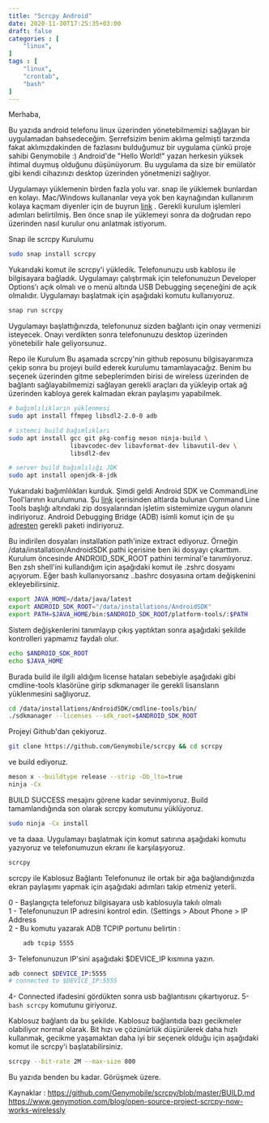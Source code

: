 ```yaml
---
title: "Scrcpy Android"
date: 2020-11-30T17:25:35+03:00
draft: false
categories : [
    "linux",
]
tags : [
    "linux",
    "crontab",
    "bash"
]
---
```

Merhaba,

Bu yazıda android telefonu linux üzerinden yönetebilmemizi sağlayan bir uygulamadan bahsedeceğim. Şerrefsizim benim aklıma gelmişti tarzında fakat aklımızdakinden de fazlasını bulduğumuz bir uygulama çünkü proje sahibi Genymobile :) Android'de "Hello World!" yazan herkesin yüksek ihtimal duymuş olduğunu düşünüyorum. Bu uygulama da size bir emülatör gibi kendi cihazınızı desktop üzerinden yönetmenizi sağlıyor.

Uygulamayı yüklemenin birden fazla yolu var. snap ile yüklemek bunlardan en kolayı. Mac/Windows kullananlar veya yok ben kaynağından kullanırım kolaya kaçmam diyenler için de buyrun [link](https://github.com/Genymobile/scrcpy/blob/master/BUILD.md) . Gerekli kurulum işlemleri adımları belirtilmiş. Ben önce snap ile yüklemeyi sonra da doğrudan repo üzerinden nasıl kurulur onu anlatmak istiyorum. 

Snap ile scrcpy Kurulumu
```bash
sudo snap install scrcpy
```
Yukarıdaki komut ile scrcpy'i yükledik. Telefonunuzu usb kablosu ile bilgisayara bağladık. Uygulamayı çalıştırmak için telefonunuzun Developer Options'ı açık olmalı ve o menü altında USB Debugging seçeneğini de açık olmalıdır. Uygulamayı başlatmak için aşağıdaki komutu kullanıyoruz.
```bash
snap run scrcpy
```
Uygulamayı başlattığınızda, telefonunuz sizden bağlantı için onay vermenizi isteyecek. Onayı verdikten sonra telefonunuzu desktop üzerinden yönetebilir hale geliyorsunuz.

Repo ile Kurulum
Bu aşamada scrcpy'nin github reposunu bilgisayarımıza çekip sonra bu projeyi build ederek kurulumu tamamlayacağız. Benim bu seçenek üzerinden gitme sebeplerimden birisi de wireless üzerinden de bağlantı sağlayabilmemizi sağlayan gerekli araçları da yükleyip ortak ağ üzerinden kabloya gerek kalmadan ekran paylaşımı yapabilmek. 
```bash
# bağımlılıkların yüklenmesi
sudo apt install ffmpeg libsdl2-2.0-0 adb

# istemci build bağımlıkları
sudo apt install gcc git pkg-config meson ninja-build \
                 libavcodec-dev libavformat-dev libavutil-dev \
                 libsdl2-dev

# server build bağımlılığı JDK
sudo apt install openjdk-8-jdk
```
Yukarıdaki bağımlılıkları kurduk. Şimdi geldi Android SDK ve CommandLine Tool'larının kurulumuna. Şu [link](https://developer.android.com/studio/index.html) içerisinden altlarda bulunan Command Line Tools başlığı altındaki zip dosyalarından işletim sistemimize uygun olanını indiriyoruz. Android Debugging Bridge (ADB) isimli komut için de şu [adresten](https://developer.android.com/studio/releases/platform-tools.html) gerekli paketi indiriyoruz. 

Bu indirilen dosyaları installation path'inize extract ediyoruz. Örneğin /data/installation/AndroidSDK pathi içerisine ben iki dosyayı çıkarttım. Kurulum öncesinde ANDROID_SDK_ROOT pathini terminal'e tanımlıyoruz. Ben zsh shell'ini kullandığım için aşağıdaki komut ile .zshrc dosyamı açıyorum. Eğer bash kullanıyorsanız ..bashrc dosyasına ortam değişkenini ekleyebilirsiniz.
```bash
export JAVA_HOME=/data/java/latest
export ANDROID_SDK_ROOT="/data/installations/AndroidSDK"
export PATH=$JAVA_HOME/bin:$ANDROID_SDK_ROOT/platform-tools/:$PATH
```
Sistem değişkenlerini tanımlayıp çıkış yaptıktan sonra aşağıdaki şekilde kontrolleri yapmamız faydalı olur. 
```bash
echo $ANDROID_SDK_ROOT
echo $JAVA_HOME
```
Burada build ile ilgili aldığım license hataları sebebiyle aşağıdaki gibi cmdline-tools klasörüne girip sdkmanager ile gerekli lisansların yüklenmesini sağlıyoruz.
```bash
cd /data/installations/AndroidSDK/cmdline-tools/bin/
./sdkmanager --licenses --sdk_root=$ANDROID_SDK_ROOT
```
Projeyi Github'dan çekiyoruz.
```bash
git clone https://github.com/Genymobile/scrcpy && cd scrcpy
```
ve build ediyoruz.
```bash
meson x --buildtype release --strip -Db_lto=true
ninja -Cx
```
BUILD SUCCESS mesajını görene kadar sevinmiyoruz. Build tamamlandığında son olarak scrcpy komutunu yüklüyoruz.
```bash
sudo ninja -Cx install
```
ve ta daaa. Uygulamayı başlatmak için komut satırına aşağıdaki komutu yazıyoruz ve telefonumuzun ekranı ile karşılaşıyoruz.
```bash
scrcpy
```
scrcpy ile Kablosuz Bağlantı
Telefonunuz ile ortak bir ağa bağlandığınızda ekran paylaşımı yapmak için aşağıdaki adımları takip etmeniz yeterli.

0 - Başlangıçta telefonuz bilgisayara usb kablosuyla takılı olmalı<br>
1 - Telefonunuzun IP adresini kontrol edin. (Settings > About Phone > IP Address<br>
2 - Bu komutu yazarak ADB TCPIP portunu belirtin :<br>
```bash
    adb tcpip 5555
```
3- Telefonunuzun IP'sini aşağıdaki $DEVICE_IP kısmına yazın.
```bash
adb connect $DEVICE_IP:5555
# connected to $DEVICE_IP:5555
```
4- Connected ifadesini gördükten sonra usb bağlantısını çıkartıyoruz.
5- ```bash scrcpy``` komutunu giriyoruz.

Kablosuz bağlantı da bu şekilde. Kablosuz bağlantıda bazı gecikmeler olabiliyor normal olarak. Bit hızı ve çözünürlük düşürülerek daha hızlı kullanmak, gecikme yaşamaktan daha iyi bir seçenek olduğu için aşağıdaki komut ile scrcpy'i başlatabilirsiniz.
```bash
scrcpy --bit-rate 2M --max-size 800
```
Bu yazıda benden bu kadar. 
Görüşmek üzere.

Kaynaklar : 
https://github.com/Genymobile/scrcpy/blob/master/BUILD.md
https://www.genymotion.com/blog/open-source-project-scrcpy-now-works-wirelessly